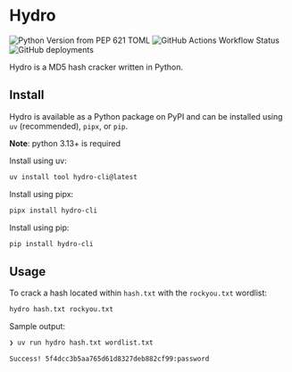 # Hydro

![Python Version from PEP 621 TOML](https://img.shields.io/python/required-version-toml?tomlFilePath=https%3A%2F%2Fraw.githubusercontent.com%2Fsapph2c%2Fhydro%2Fmain%2Fpyproject.toml&style=for-the-badge&logo=python&logoSize=auto)
![GitHub Actions Workflow Status](https://img.shields.io/github/actions/workflow/status/sapph2c/hydro/ci.yml?style=for-the-badge&logo=github&logoSize=auto)
![GitHub deployments](https://img.shields.io/github/deployments/sapph2c/hydro/pypi?style=for-the-badge&logo=pypi&logoColor=white&logoSize=auto)

Hydro is a MD5 hash cracker written in Python.

## Install

Hydro is available as a Python package on PyPI and can be installed using `uv` (recommended), `pipx`, or `pip`.

**Note**: python 3.13+ is required

Install using uv:

```bash
uv install tool hydro-cli@latest
```

Install using pipx:

```bash
pipx install hydro-cli
```

Install using pip:

```bash
pip install hydro-cli
```

## Usage

To crack a hash located within `hash.txt` with the `rockyou.txt` wordlist:

```bash
hydro hash.txt rockyou.txt
```

Sample output:

```bash
❯ uv run hydro hash.txt wordlist.txt

Success! 5f4dcc3b5aa765d61d8327deb882cf99:password
```
